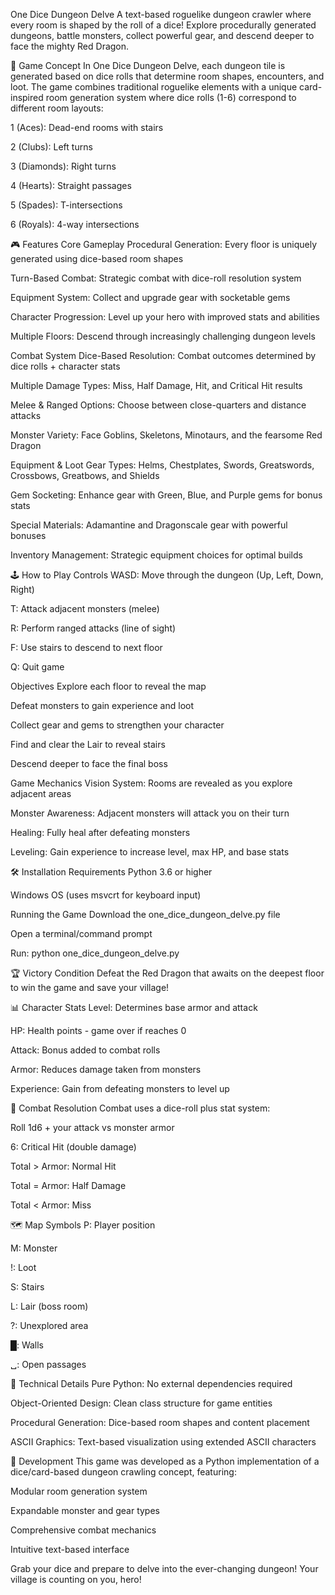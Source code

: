 One Dice Dungeon Delve
A text-based roguelike dungeon crawler where every room is shaped by the roll of a dice! Explore procedurally generated dungeons, battle monsters, collect powerful gear, and descend deeper to face the mighty Red Dragon.

🎲 Game Concept
In One Dice Dungeon Delve, each dungeon tile is generated based on dice rolls that determine room shapes, encounters, and loot. The game combines traditional roguelike elements with a unique card-inspired room generation system where dice rolls (1-6) correspond to different room layouts:

1 (Aces): Dead-end rooms with stairs

2 (Clubs): Left turns

3 (Diamonds): Right turns

4 (Hearts): Straight passages

5 (Spades): T-intersections

6 (Royals): 4-way intersections

🎮 Features
Core Gameplay
Procedural Generation: Every floor is uniquely generated using dice-based room shapes

Turn-Based Combat: Strategic combat with dice-roll resolution system

Equipment System: Collect and upgrade gear with socketable gems

Character Progression: Level up your hero with improved stats and abilities

Multiple Floors: Descend through increasingly challenging dungeon levels

Combat System
Dice-Based Resolution: Combat outcomes determined by dice rolls + character stats

Multiple Damage Types: Miss, Half Damage, Hit, and Critical Hit results

Melee & Ranged Options: Choose between close-quarters and distance attacks

Monster Variety: Face Goblins, Skeletons, Minotaurs, and the fearsome Red Dragon

Equipment & Loot
Gear Types: Helms, Chestplates, Swords, Greatswords, Crossbows, Greatbows, and Shields

Gem Socketing: Enhance gear with Green, Blue, and Purple gems for bonus stats

Special Materials: Adamantine and Dragonscale gear with powerful bonuses

Inventory Management: Strategic equipment choices for optimal builds

🕹️ How to Play
Controls
WASD: Move through the dungeon (Up, Left, Down, Right)

T: Attack adjacent monsters (melee)

R: Perform ranged attacks (line of sight)

F: Use stairs to descend to next floor

Q: Quit game

Objectives
Explore each floor to reveal the map

Defeat monsters to gain experience and loot

Collect gear and gems to strengthen your character

Find and clear the Lair to reveal stairs

Descend deeper to face the final boss

Game Mechanics
Vision System: Rooms are revealed as you explore adjacent areas

Monster Awareness: Adjacent monsters will attack you on their turn

Healing: Fully heal after defeating monsters

Leveling: Gain experience to increase level, max HP, and base stats

🛠️ Installation
Requirements
Python 3.6 or higher

Windows OS (uses msvcrt for keyboard input)

Running the Game
Download the one_dice_dungeon_delve.py file

Open a terminal/command prompt

Run: python one_dice_dungeon_delve.py

🏆 Victory Condition
Defeat the Red Dragon that awaits on the deepest floor to win the game and save your village!

📊 Character Stats
Level: Determines base armor and attack

HP: Health points - game over if reaches 0

Attack: Bonus added to combat rolls

Armor: Reduces damage taken from monsters

Experience: Gain from defeating monsters to level up

🎯 Combat Resolution
Combat uses a dice-roll plus stat system:

Roll 1d6 + your attack vs monster armor

6: Critical Hit (double damage)

Total > Armor: Normal Hit

Total = Armor: Half Damage

Total < Armor: Miss

🗺️ Map Symbols
P: Player position

M: Monster

!: Loot

S: Stairs

L: Lair (boss room)

?: Unexplored area

█: Walls

␣: Open passages

🎨 Technical Details
Pure Python: No external dependencies required

Object-Oriented Design: Clean class structure for game entities

Procedural Generation: Dice-based room shapes and content placement

ASCII Graphics: Text-based visualization using extended ASCII characters

📝 Development
This game was developed as a Python implementation of a dice/card-based dungeon crawling concept, featuring:

Modular room generation system

Expandable monster and gear types

Comprehensive combat mechanics

Intuitive text-based interface

Grab your dice and prepare to delve into the ever-changing dungeon! Your village is counting on you, hero!
